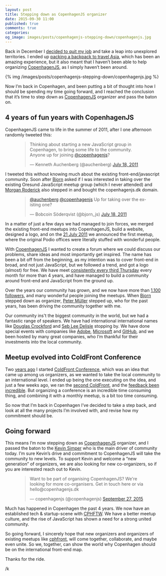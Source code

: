 ```yaml
---
layout: post
title: Stepping down as CopenhagenJS organizer
date: 2015-09-30 11:00
published: true
comments: true
categories:
og_image: images/posts/copenhagenjs-stepping-down/copenhagenjs.jpg
---
```


Back in December I [decided to quit my job](https://kenneth.io/blog/2014/12/12/leaving-citrix-time-for-a-break/) and take a leap into unexplored territories. I ended up [packing a backpack to travel Asia](https://kenneth.io/blog/2015/02/22/60-items-for-the-next-many-months-in-asia/), which has been an amazing experience, but it also meant that I haven’t been able to help organizing [CopenhagenJS](http://copenhagenjs.dk), as I simply haven’t been around.

{% img /images/posts/copenhagenjs-stepping-down/copenhagenjs.jpg %}

Now I’m back in Copenhagen, and been putting a bit of thought into how I should be spending my time going forward, and I reached the conclusion that it’s time to step down as [CopenhagenJS](http://copenhagenjs.dk) organizer and pass the baton on.

<!--more-->

## 4 years of fun years with CopenhagenJS

CopenhagenJS came to life in the summer of 2011, after I one afternoon randomly tweeted this:

<figure>
	<blockquote class="twitter-tweet" lang="en"><p lang="en" dir="ltr">Thinking about starting a new JavaScript group in Copenhagen, to bring some life to the community. &#10;&#10;Anyone up for joining <a href="https://twitter.com/copenhagenjs">@copenhagenjs</a>?</p>&mdash; Kenneth Auchenberg (@auchenberg) <a href="https://twitter.com/auchenberg/status/92983442437963776">July 18, 2011</a></blockquote>
	<script async src="//platform.twitter.com/widgets.js" charset="utf-8"></script>
</figure>

I tweeted this without knowing much about the existing front-end/javascript community. Soon after [Bjorn](https://twitter.com/bjorn_js) asked if I was interested in taking over the existing Oresund JavaScript meetup group (which I never attended) and [Morgan Roderick](https://twitter.com/mrgnrdrck) also stepped in and bought the copenhagenjs.dk domain.

<figure>
	<blockquote class="twitter-tweet" lang="en"><p lang="en" dir="ltr"><a href="https://twitter.com/auchenberg">@auchenberg</a> <a href="https://twitter.com/copenhagenjs">@copenhagenjs</a> Up for taking over the existing one?</p>&mdash; Bobcoin Söderqvist (@bjorn_js) <a href="https://twitter.com/bjorn_js/status/92985688257073152">July 18, 2011</a></blockquote>
	<script async src="//platform.twitter.com/widgets.js" charset="utf-8"></script>
</figure>

In a matter of just a few days we had managed to join forces, we merged the existing front-end meetups into CopenhagenJS, build a website, designed a logo, and on the [21 July 2011](http://copenhagenjs.dk/2011/07/21/hello-copenhagenjs/) we announced the first meetup, where the original Podio offices were literally stuffed with wonderful people.

With [CopenhagenJS](http://copenhagenjs.dk) I wanted to create a forum where we could discuss our problems, share ideas and most importantly get inspired. The name has been a bit off from the beginning, as my intention was to cover front-end in broad, and not just JavaScript, but we followed a trend, and got a logo (almost) for free. We have meet [consistently every third Thursday](http://copenhagenjs.dk/past/) every month for more than 4 years, and have managed to build a community around front-end and JavaScript from the ground up.

Over the years our community has grown, and we now have more than [1.100 followers](https://twitter.com/copenhagenjs), and many wonderful people joining the meetups. When [Bjorn](https://twitter.com/bjorn_js) stepped down as organizer, [Peter Müller](https://twitter.com/_munter_) stepped up, who for the past years, has been driving the community together with me.

Our community ins't the biggest community in the world, but we had a fantastic range of speakers. We have had international international names like [Douglas Crockford](http://copenhagenjs.dk/2013/11/06/crockford/) and [Seb Lee Delisle](http://copenhagenjs.dk/2014/05/02/creativejs-demodag-event/) stopping by. We have done special events with companies like [Adobe](http://copenhagenjs.dk/2012/09/26/october-busy-month/), [Microsoft](http://copenhagenjs.dk/2013/01/03/special-future-internet-explorer-event/) and [GitHub](http://copenhagenjs.dk/2013/05/13/github-training-workshop-event/), and we been hosted by many great companies, who I’m thankful for their investments into the local community.

## Meetup evolved into ColdFront Conference

Two [years ago](https://kenneth.io/blog/2014/04/09/introducing-coldfront-conference/) I started [ColdFront Conference](http://coldfrontconf.com), which was an idea that came up among us organizers, as we wanted to take the local community to an international level. I ended up being the one executing on the idea, and just a few weeks ago, we ran the [second ColdFront](http://2015.coldfrontconf.com), and the [feedback been incredible](https://storify.com/auchenberg/coldfront-conference-2015). But organizing a conference is an incredible time consuming thing, and combining it with a monthly meetup, is a bit too time consuming.

So now that I’m back in Copenhagen I’ve decided to take a step back, and look at all the many projects I’m involved with, and revise how my commitment should be.

## Going forward

This means I’m now stepping down as [CopenhagenJS](http://copenhagenjs.dk) organizer, and I passed the baton to the [Kevin Simper](http://twitter.com/kevinsimper) who is the main driver of community today. I’m sure Kevin’s drive and commitment to CopenhagenJS will take the community to new levels. To support Kevin and welcome a “new generation” of organizers, we are also looking for new co-organizers, so if you are interested reach out to Kevin.

<figure>
	<blockquote class="twitter-tweet" lang="en"><p lang="en" dir="ltr">Want to be part of organising CopenhagenJS? We&#39;re looking for more co-organisers. Get in touch here or via hello@copenhagenjs.dk</p>&mdash; copenhagenjs (@copenhagenjs) <a href="https://twitter.com/copenhagenjs/status/648105238516363265">September 27, 2015</a></blockquote>
	<script async src="//platform.twitter.com/widgets.js" charset="utf-8"></script>
</figure>

Much has happened in Copenhagen the past 4 years. We now have an established tech & startup-scene with [CPHFTW](http://cphftw.org). We have a better meetup culture, and the rise of JavaScript has shown a need for a strong united community.

So going forward, I sincerely hope that new organizers and organizers of existing meetups like [cphfront](http://cphfront.com), will come together, collaborate, and maybe even unite. So we, together, can show the world why Copenhagen should be on the international front-end map.


Thanks for the ride.

/k
